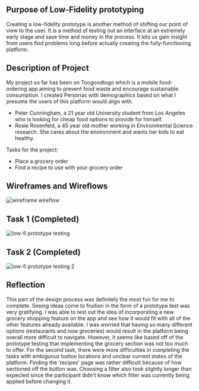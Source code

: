 ## Purpose of Low-Fidelity prototyping
Creating a low-fidelity prototype is another method of shifting our point of view to the user. It is a method of testing out an interface at an extremely early stage and save time and money in the process. It lets us gain insight from users find problems long before actually creating the fully-functioning platform.

## Description of Project

My project so far has been on Toogoodtogo which is a mobile food-ordering app aiming to prevent food waste and encourage sustainable consumption. I created Personas with demographics based on what I presume the users of this platform would align with. 

* Peter Cunningham, a 21 year old University student from Los Angeles who is looking for cheap food options to provide for himself.
* Rosie Rosenfeld, a 45 year old mother working in Environmental Science research. She cares about the environment and wants her kids to eat healthy.

Tasks for the project:
* Place a grocery order
* Find a recipe to use with your grocery order

## Wireframes and Wireflows
![wireframe wireflow](https://user-images.githubusercontent.com/114601982/199461101-4206ee9e-2cc9-4075-831f-312facd68790.png)


## Task 1 (Completed)
![low-fi prototype testing](https://user-images.githubusercontent.com/114601982/199461221-f95a2f43-00a9-482d-928f-b52090c0faff.png)

## Task 2 (Completed)
![low-fi prototype testing 2](https://user-images.githubusercontent.com/114601982/199461243-c5034da2-29ac-4a0d-b9f9-79ebf5a4f445.png)

## Reflection
This part of the design process was definitely the most fun for me to complete. Seeing ideas come to fruition in the form of a prototype test was very gratifying. I was able to test out the idea of incorporating a new grocery shopping feature on the app and see how it would fit with all of the other features already available. I was worried that having so many different options (restaurants and now groceries) would result in the platform being overall more difficult to navigate. However, it seems like based off of the prototype testing that implementing the grocery section was not too much to offer. For the second task, there were more difficulties in completing the tasks with ambiguous button locations and unclear current states of the platform. Finding the 'recipes' page was rather difficult because of how sectioned off the button was. Choosing a filter also took slightly longer than expected since the participant didn't know which filter was currently being applied before changing it.                           
